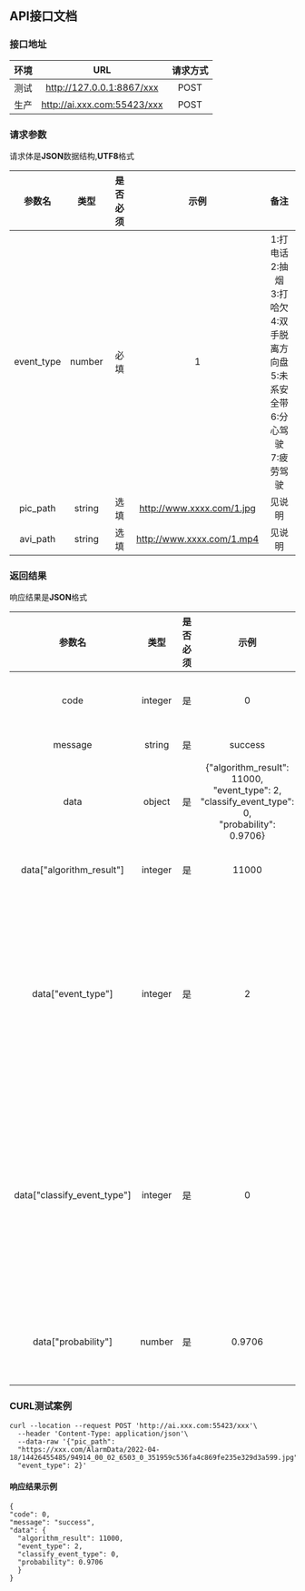 ## API接口文档

### 接口地址

| 环境 |             URL             | 请求方式 |
| :--: |:---------------------------:| :---: |
| 测试 |  http://127.0.0.1:8867/xxx  | POST |
| 生产 | http://ai.xxx.com:55423/xxx | POST |

### 请求参数

请求体是**JSON**数据结构,**UTF8**格式

| 参数名 | 类型 | 是否必须 | 示例 | 备注 |
|:----------:|:------:|:------------------------:|:--:| :----: |
| event_type | number | 必填 | 1 | 1:打电话<br>2:抽烟<br>3:打哈欠<br>4:双手脱离方向盘<br>5:未系安全带<br>6:分心驾驶<br>7:疲劳驾驶 |
| pic_path | string | 选填 | http://www.xxxx.com/1.jpg | 见说明 |
| avi_path | string | 选填 | http://www.xxxx.com/1.mp4 | 见说明 |


### 返回结果

响应结果是**JSON**格式

| 参数名 | 类型 | 是否必须 | 示例 | 备注 |
|:----------:|:------:|:------------------------:|:--:| :----: |
| code | integer | 是 | 0 | 0:请求成功;<br>-1:请求失败 |
| message | string | 是 | success | 响应描述 |
| data | object | 是 | {"algorithm_result": 11000,<br> "event_type": 2,<br> "classify_event_type": 0,<br> "probability": 0.9706} | 识别结果 |
| data["algorithm_result"] | integer | 是 | 11000 | 10000:正报;<br>11000:误报 |
| data["event_type"] | integer | 是 | 2 | 事件类型<br>1:打电话 2:抽烟 3:打哈欠<br> 4:双手脱离方向盘 5:未系安全带 6:分心驾驶 7:疲劳驾驶 |
| data["classify_event_type"] | integer | 是 | 0 | 事件类型<br>0:其他 1:打电话 2:抽烟 3:打哈欠<br> 4:双手脱离方向盘 5:未系安全带 6:分心驾驶 7:疲劳驾驶 |
| data["probability"] | number | 是 | 0.9706 | 算法返回的分值：0~1,保留4位小数 |

### CURL测试案例

```
curl --location --request POST 'http://ai.xxx.com:55423/xxx'\
  --header 'Content-Type: application/json'\
  --data-raw '{"pic_path": 
  "https://xxx.com/AlarmData/2022-04-18/14426455485/94914_00_02_6503_0_351959c536fa4c869fe235e329d3a599.jpg", 
  "event_type": 2}'
```

#### 响应结果示例

```
{
"code": 0, 
"message": "success", 
"data": {
  "algorithm_result": 11000, 
  "event_type": 2, 
  "classify_event_type": 0, 
  "probability": 0.9706
  }
} 
```
